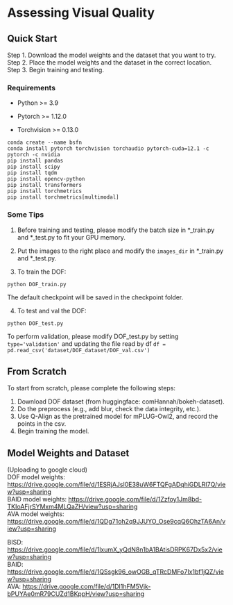 # Assessing Visual Quality

## Quick Start

Step 1. Download the model weights and the dataset that you want to try.  
Step 2. Place the model weights and the dataset in the correct location.  
Step 3. Begin training and testing.  

### Requirements
* Python >= 3.9
- Pytorch >= 1.12.0  
* Torchvision >= 0.13.0  

```
conda create --name bsfn
conda install pytorch torchvision torchaudio pytorch-cuda=12.1 -c pytorch -c nvidia
pip install pandas
pip install scipy
pip install tqdm
pip install opencv-python
pip install transformers
pip install torchmetrics
pip install torchmetrics[multimodal]
```



### Some Tips
1. Before training and testing, please modify the batch size in *_train.py and *_test.py to fit your GPU memory.  

2. Put the images to the right place and modify the ```images_dir``` in *_train.py and *_test.py.

3. To train the DOF:
```
python DOF_train.py
```
The default checkpoint will be saved in the checkpoint folder.

4. To test and val the DOF:
```
python DOF_test.py
```
To perform validation, please modify DOF_test.py by setting ```type='validation'``` and updating the file read by df ```df = pd.read_csv('dataset/DOF_dataset/DOF_val.csv')```  


## From Scratch
To start from scratch, please complete the following steps:

1. Download DOF dataset (from huggingface: comHannah/bokeh-dataset).  
2. Do the preprocess (e.g., add blur, check the data integrity, etc.).  
3. Use Q-Align as the pretrained model for mPLUG-Owl2, and record the points in the csv.  
4. Begin training the model.  

## Model Weights and Dataset
(Uploading to google cloud)  
DOF model weights: https://drive.google.com/file/d/1ESRjAJsl0E38uW6FTQFgADqhiGDLRI7Q/view?usp=sharing  
BAID model weights: https://drive.google.com/file/d/1Zzfoy1Jm8bd-TKIoAFjrSYMxm4MLQaZH/view?usp=sharing  
AVA model weights: https://drive.google.com/file/d/1QDg71oh2q9JJUYO_Ose9cqQ6OhzTA6An/view?usp=sharing  

BISD: https://drive.google.com/file/d/1lxumX_yQdN8n1bA1BAtisDRPK67Dx5x2/view?usp=sharing  
BAID: https://drive.google.com/file/d/1QSsgk96_owOGB_qTRcDMFo7Ix1bf1jQZ/view?usp=sharing  
AVA: https://drive.google.com/file/d/1DI1hFM5Vjk-bPUYAe0mR79CUZd1BKppH/view?usp=sharing  